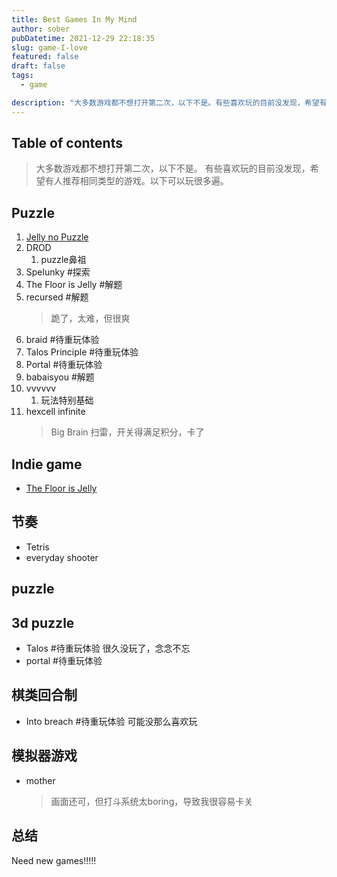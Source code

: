 ```yaml
---
title: Best Games In My Mind
author: sober
pubDatetime: 2021-12-29 22:18:35
slug: game-I-love
featured: false
draft: false
tags:
  - game

description: "大多数游戏都不想打开第二次，以下不是。有些喜欢玩的目前没发现，希望有人推荐相同类型的游戏。以下可以玩很多遍。"
---
```


## Table of contents

> 大多数游戏都不想打开第二次，以下不是。
> 有些喜欢玩的目前没发现，希望有人推荐相同类型的游戏。以下可以玩很多遍。

## Puzzle

1. [Jelly no Puzzle](https://www.douban.com/game/30140705/?dcs=sim#)
2. DROD
   1. puzzle鼻祖
3. Spelunky #探索
4. The Floor is Jelly #解题
5. recursed #解题
   > 跪了，太难，但很爽
6. braid #待重玩体验
7. Talos Principle #待重玩体验
8. Portal #待重玩体验
9. babaisyou #解题
10. vvvvvv
    1. 玩法特别基础
11. hexcell infinite
    > Big Brain 扫雷，开关得满足积分，卡了

## Indie game

- [The Floor is Jelly](https://www.douban.com/game/26752681/)

## 节奏

- Tetris
- everyday shooter

## puzzle

## 3d puzzle

- Talos #待重玩体验
  很久没玩了，念念不忘
- portal #待重玩体验

## 棋类回合制

- Into breach #待重玩体验
  可能没那么喜欢玩

## 模拟器游戏

- mother
  > 画面还可，但打斗系统太boring，导致我很容易卡关

## 总结

Need new games!!!!!
